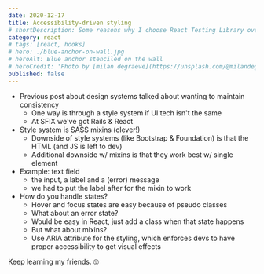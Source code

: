 ```yaml
---
date: 2020-12-17
title: Accessibility-driven styling
# shortDescription: Some reasons why I choose React Testing Library over Enzyme for testing React components
category: react
# tags: [react, hooks]
# hero: ./blue-anchor-on-wall.jpg
# heroAlt: Blue anchor stenciled on the wall
# heroCredit: 'Photo by [milan degraeve](https://unsplash.com/@milandegraeve)'
published: false
---
```


- Previous post about design systems talked about wanting to maintain consistency
  - One way is through a style system if UI tech isn't the same
  - At SFIX we've got Rails & React
- Style system is SASS mixins (clever!)
  - Downside of style systems (like Bootstrap & Foundation) is that the HTML (and JS is left to dev)
  - Additional downside w/ mixins is that they work best w/ single element
- Example: text field
  - the input, a label and a (error) message
  - we had to put the label after for the mixin to work
- How do you handle states?
  - Hover and focus states are easy because of pseudo classes
  - What about an error state?
  - Would be easy in React, just add a class when that state happens
  - But what about mixins?
  - Use ARIA attribute for the styling, which enforces devs to have proper accessibility to get visual effects

Keep learning my friends. 🤓
